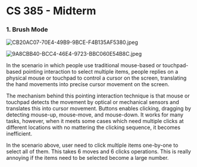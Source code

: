 # CS 385 - Midterm

### 1. Brush Mode

![CB20AC07-70E4-49B9-9BCE-F4B135AF5380.jpeg](/Users/mingyangli/Pictures/Photos%20Library.photoslibrary/originals/C/CB20AC07-70E4-49B9-9BCE-F4B135AF5380.jpeg)

![9A8CBB40-BCC4-46E4-9723-BBC060E54B8C.jpeg](/Users/mingyangli/Pictures/Photos%20Library.photoslibrary/originals/9/9A8CBB40-BCC4-46E4-9723-BBC060E54B8C.jpeg)

In the scenario in which people use traditional mouse-based or touchpad-based pointing interaction to select multiple items, people replies on a physical mouse or touchpad to control a cursor on the screen, translating the hand movements into precise cursor movement on the screen.



The mechanism behind this pointing interaction technique is that mouse or touchpad detects the movement by optical or mechanical sensors and translates this into cursor movement. Buttons enables clicking, dragging by detecting mouse-up, mouse-move, and mouse-down. It works for many tasks, however, when it meets some cases which need multiple clicks at different locations with no mattering the clicking sequence, it becomes inefficient. 



In the scenario above, user need to click multiple items one-by-one to select all of them. This takes 6 moves and 6 clicks operations. This is really annoying if the items need to be selected become a large number.


